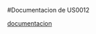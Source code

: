 #Documentacion de US0012

[documentacion](https://github.com/AriJDH/practicas-w16/blob/javier-gomez/4.%20sprint/be_java_hisp_w16_g09_Gomez/U0012%20-%20documentacion.png)
